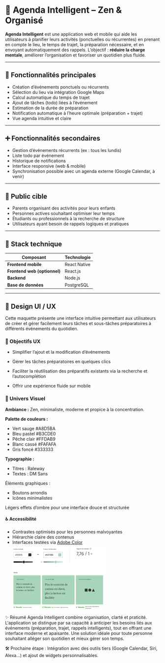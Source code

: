 # 📅 Agenda Intelligent – Zen & Organisé

**Agenda Intelligent** est une application web et mobile qui aide les utilisateurs à planifier leurs activités (ponctuelles ou récurrentes) en prenant en compte le lieu, le temps de trajet, la préparation nécessaire, et en envoyant automatiquement des rappels. L’objectif : **réduire la charge mentale**, améliorer l’organisation et favoriser un quotidien plus fluide.

---

## 🚀 Fonctionnalités principales

- Création d’événements ponctuels ou récurrents
- Sélection du lieu via intégration Google Maps
- Calcul automatique du temps de trajet
- Ajout de tâches (todo) liées à l’événement
- Estimation de la durée de préparation
- Notification automatique à l’heure optimale (préparation + trajet)
- Vue agenda intuitive et claire

---

## ➕ Fonctionnalités secondaires

- Gestion d’événements récurrents (ex : tous les lundis)
- Liste todo par événement
- Historique de notifications
- Interface responsive (web & mobile)
- Synchronisation possible avec un agenda externe (Google Calendar, à venir)

---

## 🎯 Public cible

- Parents organisant des activités pour leurs enfants
- Personnes actives souhaitant optimiser leur temps
- Étudiants ou professionnels à la recherche de structure
- Utilisateurs ayant besoin de rappels logiques et pratiques

---

## 🧱 Stack technique

| Composant                    | Technologie  |
| ---------------------------- | ------------ |
| **Frontend mobile**          | React Native |
| **Frontend web (optionnel)** | React.js     |
| **Backend**                  | Node.js      |
| **Base de données**          | PostgreSQL   |

---

## 🎨 Design UI / UX

Cette maquette présente une interface intuitive permettant aux utilisateurs de créer et gérer facilement leurs tâches et sous-tâches préparatoires à différents événements du quotidien.

### 🎯 Objectifs UX

- Simplifier l’ajout et la modification d’événements

- Gérer les tâches préparatoires en quelques clics

- Faciliter la réutilisation des préparatifs existants via la recherche et l’autocomplétion

- Offrir une expérience fluide sur mobile

### 🌈 Univers Visuel

**Ambiance :**
Zen, minimaliste, moderne et propice à la concentration.

**Palette de couleurs :**

- Vert sauge #A8D5BA
- Bleu pastel #B3CDE0
- Pêche clair #FFDAB9
- Blanc cassé #FAFAFA
- Gris foncé #333333

**Typographie :**

- Titres : Raleway
- Textes : DM Sans

Éléments graphiques :

- Boutons arrondis
- Icônes minimalistes

Légers effets d’ombre pour une interface douce et structurée

#### ♿ **Accessibilité**

- Contrastes optimisés pour les personnes malvoyantes
- Hiérarchie claire des contenus
- Interfaces testées via [Adobe Color](https://color.adobe.com/fr/create/color-contrast-analyzer) <br/>
  <img src="./maquette/access.png" alt="Aperçu interface" width="300">

✨ Résumé
Agenda Intelligent combine organisation, clarté et praticité. L'application se distingue par sa capacité à anticiper les besoins liés aux événements (préparation, trajet, rappels intelligents), tout en offrant une interface moderne et apaisante.
Une solution idéale pour toute personne souhaitant alléger son quotidien et mieux gérer son temps.

🛠️ Prochaine étape : Intégration avec des outils tiers (Google Calendar, Siri, Alexa...) et ajout de widgets personnalisables.
